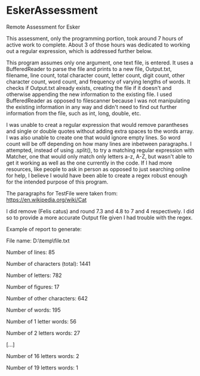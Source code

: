 # EskerAssessment
 Remote Assessment for Esker

 This assessment, only the programming portion, took around 7 hours of active work to complete. About 3 of those hours was dedicated to working out a regular expression, which is addressed further below.

 This program assumes only one argument, one text file, is entered. It uses a BufferedReader to parse the file and prints to a new file, Output.txt, filename, line count, total character count, letter count, digit count, other character count, word count, and frequency of varying lengths of words. It checks if Output.txt already exists, creating the file if it doesn't and otherwise appending the new information to the existing file. I used BufferedReader as opposed to filescanner because I was not manipulating the existing information in any way and didn't need to find out further information from the file, such as int, long, double, etc.
 
 I was unable to creat a regular expression that would remove parantheses and single or double quotes without adding extra spaces to the words array. I was also unable to create one that would ignore empty lines. So word count will be off depending on how many lines are inbetween paragraphs. I attempted, instead of using .split(), to try a matching regular expression with Matcher, one that would only match only letters a-z, A-Z, but wasn't able to get it working as well as the one currently in the code. If I had more resources, like people to ask in person as opposed to just searching online for help, I believe I would have been able to create a regex robust enough for the intended purpose of this program.

 The paragraphs for TestFile were taken from: https://en.wikipedia.org/wiki/Cat

 I did remove (Felis catus) and round 7.3 and 4.8 to 7 and 4 respectively. I did so to provide a more accurate Output file given I had trouble with the regex.

 Example of report to generate:

File name: D:\temp\file.txt

Number of lines: 85

Number of characters (total): 1441

Number of letters: 782

Number of figures: 17

Number of other characters: 642

Number of words: 195

Number of 1 letter words: 56

Number of 2 letters words: 27

[...]

Number of 16 letters words: 2

Number of 19 letters words: 1

